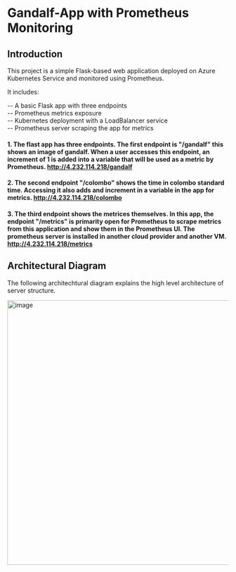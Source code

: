 # Gandalf-App with Prometheus Monitoring

## Introduction

This project is a simple Flask-based web application deployed on Azure Kubernetes Service and monitored using Prometheus. 

It includes:

 --  A basic Flask app with three endpoints  
 --  Prometheus metrics exposure  
 --  Kubernetes deployment with a LoadBalancer service  
 --  Prometheus server scraping the app for metrics

#### 1. The flast app has three endpoints. The first endpoint is "/gandalf" this shows an image of gandalf. When a user accesses this endpoint, an increment of 1 is added into a variable that will be used as a metric by Prometheus. http://4.232.114.218/gandalf

#### 2. The second endpoint "/colombo" shows the time in colombo standard time. Accessing it also adds and increment in a variable in the app for metrics. http://4.232.114.218/colombo

#### 3. The third endpoint shows the metrices themselves. In this app, the endpoint "/metrics" is primarity open for Prometheus to scrape metrics from this application and show them in the Prometheus UI. The prometheus server is installed in another cloud provider and another VM. http://4.232.114.218/metrics


## Architectural Diagram

The following architechtural diagram explains the high level architecture of server structure. 

<img width="771" height="601" alt="image" src="https://github.com/user-attachments/assets/a93a9dc7-635d-4a6c-84da-c024ced16775" />

